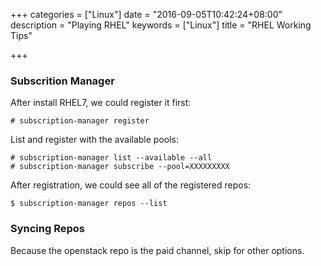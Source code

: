 +++
categories = ["Linux"]
date = "2016-09-05T10:42:24+08:00"
description = "Playing RHEL"
keywords = ["Linux"]
title = "RHEL Working Tips"

+++
### Subscrition Manager
After install RHEL7, we could register it first:    

```
# subscription-manager register
```
List and register with the available pools:    

```
# subscription-manager list --available --all
# subscription-manager subscribe --pool=XXXXXXXXX
```
After registration, we could see all of the registered repos:    

```
$ subscription-manager repos --list
```

### Syncing Repos
Because the openstack repo is the paid channel, skip for other options.    
